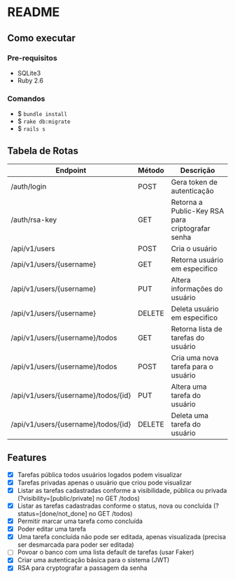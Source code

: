 # README

## Como executar

### Pre-requisitos
  - SQLite3
  - Ruby 2.6

### Comandos
 -  $ `bundle install`
 -  $ `rake db:migrate`
 -  $ `rails s`

## Tabela de Rotas

| Endpoint                            	| Método 	| Descrição                                                	|
|-------------------------------------	|--------	|----------------------------------------------------------	|
| /auth/login                         	| POST   	| Gera token de autenticação                               	|
| /auth/rsa-key                       	| GET    	| Retorna a Public-Key RSA para criptografar senha         	|
| /api/v1/users                       	| POST   	| Cria o usuário                                           	|
| /api/v1/users/{username}            	| GET    	| Retorna usuário em especifico                           	|
| /api/v1/users/{username}            	| PUT    	| Altera informações do usuário                            	|
| /api/v1/users/{username}            	| DELETE 	| Deleta usuário em especifico                             	|
| /api/v1/users/{username}/todos      	| GET   	| Retorna lista de tarefas do usuário                      	|
| /api/v1/users/{username}/todos      	| POST   	| Cria uma nova tarefa para o usuário                      	|
| /api/v1/users/{username}/todos/{id} 	| PUT    	| Altera uma tarefa do usuário                             	|
| /api/v1/users/{username}/todos/{id} 	| DELETE 	| Deleta uma tarefa do usuário                             	|

## Features

- [x] Tarefas pública todos usuários logados podem visualizar
- [x] Tarefas privadas apenas o usuário que criou pode visualizar
- [x] Listar as tarefas cadastradas conforme a visibilidade, pública ou privada (?visibility=[public/private] no GET /todos)
- [x] Listar as tarefas cadastradas conforme o status, nova ou concluída (?status=[done/not_done] no GET /todos)
- [x] Permitir marcar uma tarefa como concluída
- [x] Poder editar uma tarefa
- [x] Uma tarefa concluída não pode ser editada, apenas visualizada (precisa ser desmarcada para poder ser editada)
- [ ] Povoar o banco com uma lista default de tarefas (usar Faker)
- [x] Criar uma autenticação básica para o sistema (JWT)
- [x] RSA para cryptografar a passagem da senha